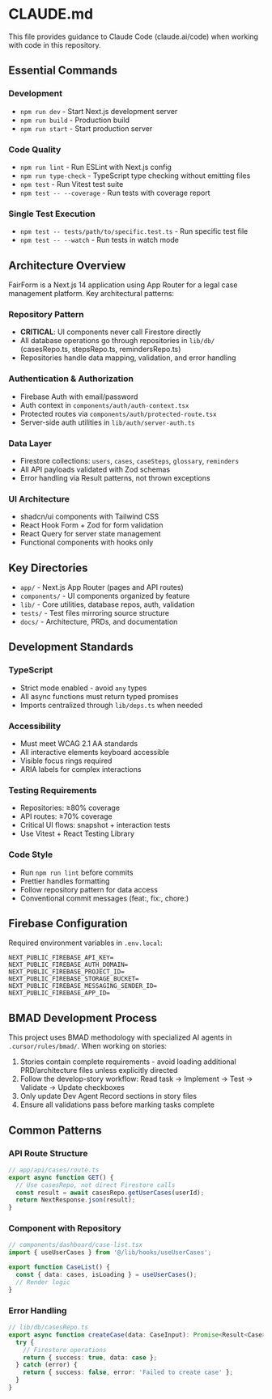 # CLAUDE.md

This file provides guidance to Claude Code (claude.ai/code) when working with code in this repository.

## Essential Commands

### Development
- `npm run dev` - Start Next.js development server
- `npm run build` - Production build
- `npm run start` - Start production server

### Code Quality
- `npm run lint` - Run ESLint with Next.js config
- `npm run type-check` - TypeScript type checking without emitting files
- `npm test` - Run Vitest test suite
- `npm test -- --coverage` - Run tests with coverage report

### Single Test Execution
- `npm test -- tests/path/to/specific.test.ts` - Run specific test file
- `npm test -- --watch` - Run tests in watch mode

## Architecture Overview

FairForm is a Next.js 14 application using App Router for a legal case management platform. Key architectural patterns:

### Repository Pattern
- **CRITICAL**: UI components never call Firestore directly
- All database operations go through repositories in `lib/db/` (casesRepo.ts, stepsRepo.ts, remindersRepo.ts)
- Repositories handle data mapping, validation, and error handling

### Authentication & Authorization
- Firebase Auth with email/password
- Auth context in `components/auth/auth-context.tsx`
- Protected routes via `components/auth/protected-route.tsx`
- Server-side auth utilities in `lib/auth/server-auth.ts`

### Data Layer
- Firestore collections: `users`, `cases`, `caseSteps`, `glossary`, `reminders`
- All API payloads validated with Zod schemas
- Error handling via Result patterns, not thrown exceptions

### UI Architecture
- shadcn/ui components with Tailwind CSS
- React Hook Form + Zod for form validation
- React Query for server state management
- Functional components with hooks only

## Key Directories

- `app/` - Next.js App Router (pages and API routes)
- `components/` - UI components organized by feature
- `lib/` - Core utilities, database repos, auth, validation
- `tests/` - Test files mirroring source structure
- `docs/` - Architecture, PRDs, and documentation

## Development Standards

### TypeScript
- Strict mode enabled - avoid `any` types
- All async functions must return typed promises
- Imports centralized through `lib/deps.ts` when needed

### Accessibility
- Must meet WCAG 2.1 AA standards
- All interactive elements keyboard accessible
- Visible focus rings required
- ARIA labels for complex interactions

### Testing Requirements
- Repositories: ≥80% coverage
- API routes: ≥70% coverage
- Critical UI flows: snapshot + interaction tests
- Use Vitest + React Testing Library

### Code Style
- Run `npm run lint` before commits
- Prettier handles formatting
- Follow repository pattern for data access
- Conventional commit messages (feat:, fix:, chore:)

## Firebase Configuration

Required environment variables in `.env.local`:
```
NEXT_PUBLIC_FIREBASE_API_KEY=
NEXT_PUBLIC_FIREBASE_AUTH_DOMAIN=
NEXT_PUBLIC_FIREBASE_PROJECT_ID=
NEXT_PUBLIC_FIREBASE_STORAGE_BUCKET=
NEXT_PUBLIC_FIREBASE_MESSAGING_SENDER_ID=
NEXT_PUBLIC_FIREBASE_APP_ID=
```

## BMAD Development Process

This project uses BMAD methodology with specialized AI agents in `.cursor/rules/bmad/`. When working on stories:

1. Stories contain complete requirements - avoid loading additional PRD/architecture files unless explicitly directed
2. Follow the develop-story workflow: Read task → Implement → Test → Validate → Update checkboxes
3. Only update Dev Agent Record sections in story files
4. Ensure all validations pass before marking tasks complete

## Common Patterns

### API Route Structure
```typescript
// app/api/cases/route.ts
export async function GET() {
  // Use casesRepo, not direct Firestore calls
  const result = await casesRepo.getUserCases(userId);
  return NextResponse.json(result);
}
```

### Component with Repository
```typescript
// components/dashboard/case-list.tsx
import { useUserCases } from '@/lib/hooks/useUserCases';

export function CaseList() {
  const { data: cases, isLoading } = useUserCases();
  // Render logic
}
```

### Error Handling
```typescript
// lib/db/casesRepo.ts
export async function createCase(data: CaseInput): Promise<Result<Case>> {
  try {
    // Firestore operations
    return { success: true, data: case };
  } catch (error) {
    return { success: false, error: 'Failed to create case' };
  }
}
```